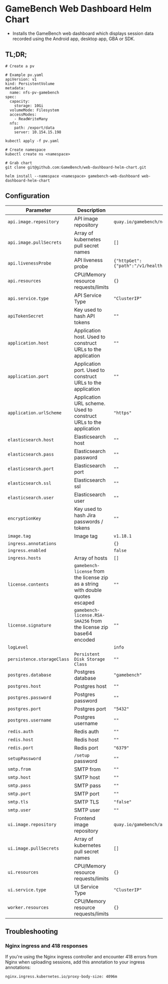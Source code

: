 # GameBench Web Dashboard Helm Chart

* Installs the GameBench web dashboard which displays session data recorded using the Android app, desktop app, GBA or SDK.

## TL;DR;

```
# Create a pv

# Example pv.yaml
apiVersion: v1
kind: PersistentVolume
metadata:
  name: nfs-pv-gamebench
spec:
  capacity:
    storage: 10Gi
  volumeMode: Filesystem
  accessModes:
    - ReadWriteMany
  nfs:
    path: /export/data
    server: 10.154.15.198

kubectl apply -f pv.yaml

# Create namespace
kubectl create ns <namespace>

# Grab chart
git clone git@github.com:GameBench/web-dashboard-helm-chart.git

helm install --namespace <namespace> gamebench-web-dashboard web-dashboard-helm-chart
```

## Configuration

| Parameter  | Description | Default |
| ------------- | ------------- | -- |
| `api.image.repository` | API image repository  | `quay.io/gamebench/node-backend` |
| `api.image.pullSecrets` | Array of kubernetes pull secret names | `[]` |
| `api.livenessProbe` | API liveness probe  | `{"httpGet":{"path":"/v1/health","port":5000},"initialDelaySeconds":60,"periodSeconds":30}` |
| `api.resources` | CPU/Memory resource requests/limits  | `{}` |
| `api.service.type` | API Service Type | `"ClusterIP"` | 
| `apiTokenSecret` | Key used to hash API tokens  | `""` |
| `application.host` | Application host. Used to construct URLs to the application  | `""` |
| `application.port` | Application port. Used to construct URLs to the application  | `""` |
| `application.urlScheme` | Application URL scheme. Used to construct URLs to the application  | `"https"` |
| `elasticsearch.host` | Elasticsearch host | `""` |
| `elasticsearch.pass` | Elasticsearch password | `""` |
| `elasticsearch.port` | Elasticsearch port | `""` |
| `elasticsearch.ssl` | Elasticsearch ssl | `""` |
| `elasticsearch.user` | Elasticsearch user | `""` |
| `encryptionKey` | Key used to hash Jira passwords / tokens  | `""` |
| `image.tag` | Image tag | `v1.18.1` |
| `ingress.annotations` | | `{}` |
| `ingress.enabled` | | `false` |
| `ingress.hosts` | Array of hosts | `[]` |
| `license.contents` | `gamebench-license` from the license zip as a string with double quotes escaped  | `""` |
| `license.signature` | `gamebench-license.RSA-SHA256` from the license zip base64 encoded  | `""` |
| `logLevel` |  | `info` |
| `persistence.storageClass` | `Persistent Disk Storage Class ` | `""` | 
| `postgres.database` | Postgres database | `"gamebench"` |
| `postgres.host` | Postgres host | `""` |
| `postgres.password` | Postgres password | `""` |
| `postgres.port` | Postgres port | `"5432"` |
| `postgres.username` | Postgres username | `""` |
| `redis.auth` | Redis auth | `""` |
| `redis.host` | Redis host | `""` |
| `redis.port` | Redis port | `"6379"` |
| `setupPassword` | `/setup` password | `""` |
| `smtp.from` | SMTP from | `""` |
| `smtp.host` | SMTP host | `""` |
| `smtp.pass` | SMTP pass | `""` |
| `smtp.port` | SMTP port | `""` |
| `smtp.tls` | SMTP TLS | `"false"` |
| `smtp.user` | SMTP user | `""` |
| `ui.image.repository` | Frontend image repository  | `quay.io/gamebench/ang4-frontend` |
| `ui.image.pullSecrets` | Array of kubernetes pull secret names | `[]` |
| `ui.resources` | CPU/Memory resource requests/limits  | `{}` |
| `ui.service.type` | UI Service Type | `"ClusterIP"` |
| `worker.resources` | CPU/Memory resource requests/limits  | `{}` |

## Troubleshooting

### Nginx ingress and 418 responses

If you're using the Nginx ingress controller and encounter 418 errors from Nginx when uploading sessions, add this annotation to your ingress annotations:

```
nginx.ingress.kubernetes.io/proxy-body-size: 4096m
```
